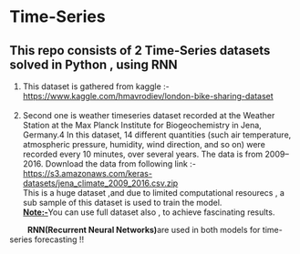 # Time-Series

<h2> This repo consists of 2 Time-Series datasets solved in Python , using RNN</h2>

<ol>
  <li>
    This dataset is gathered from kaggle :- <a href="https://www.kaggle.com/hmavrodiev/london-bike-sharing-dataset">https://www.kaggle.com/hmavrodiev/london-bike-sharing-dataset</a>   
  </li>
  <br>
  <li>
    Second one is weather timeseries dataset recorded at the Weather Station at the Max Planck Institute for Biogeochemistry in Jena, Germany.4
    In this dataset, 14 different quantities (such air temperature, atmospheric pressure, humidity, wind direction, and so on) were recorded every 10 minutes, over several             years. The data is from 2009–2016. 
    Download the data from following link :-<a href="https://s3.amazonaws.com/keras-datasets/jena_climate_2009_2016.csv.zip">https://s3.amazonaws.com/keras-datasets/jena_climate_2009_2016.csv.zip</a><br>
    This is a huge dataset ,and due to limited computational resourecs , a sub sample of this dataset is used to train the model.<br>
    <u><b> Note:-</b></u>You can use full dataset also , to achieve fascinating results.
  </li>
</ol>
&nbsp&nbsp&nbsp&nbsp&nbsp&nbsp&nbsp <span class="nowrap"> <b>RNN(Recurrent Neural Networks)</b></span>are used in both models for time-series forecasting !!
 
